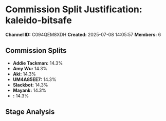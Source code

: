 # Commission Split Justification: kaleido-bitsafe

**Channel ID:** C094QEM8XDH
**Created:** 2025-07-08 14:05:57
**Members:** 6

## Commission Splits

- **Addie Tackman:** 14.3%
- **Amy Wu:** 14.3%
- **Aki:** 14.3%
- **UM4A85EE7:** 14.3%
- **Slackbot:** 14.3%
- **Mayank:** 14.3%
- **:** 14.3%

## Stage Analysis

